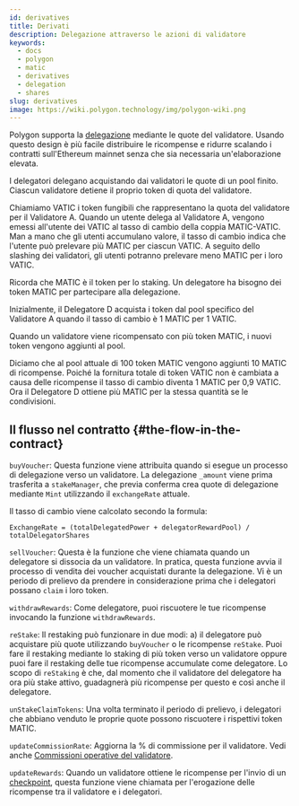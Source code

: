```yaml
---
id: derivatives
title: Derivati
description: Delegazione attraverso le azioni di validatore
keywords:
  - docs
  - polygon
  - matic
  - derivatives
  - delegation
  - shares
slug: derivatives
image: https://wiki.polygon.technology/img/polygon-wiki.png
---
```


Polygon supporta la [delegazione](/docs/maintain/glossary#delegator) mediante le quote del validatore. Usando questo design è più facile distribuire le ricompense e ridurre scalando i contratti sull'Ethereum mainnet senza che sia necessaria un'elaborazione elevata.

I delegatori delegano acquistando dai validatori le quote di un pool finito. Ciascun validatore detiene il proprio token di quota del validatore.

Chiamiamo VATIC i token fungibili che rappresentano la quota del validatore per il Validatore A. Quando un utente delega al Validatore A, vengono emessi all'utente dei VATIC al tasso di cambio della coppia MATIC-VATIC. Man a mano che gli utenti accumulano valore, il tasso di cambio indica che l'utente può prelevare più MATIC per ciascun VATIC. A seguito dello slashing dei validatori, gli utenti potranno prelevare meno MATIC per i loro VATIC.

Ricorda che MATIC è il token per lo staking. Un delegatore ha bisogno dei token MATIC per partecipare alla delegazione.

Inizialmente, il Delegatore D acquista i token dal pool specifico del Validatore A quando il tasso di cambio è 1 MATIC per 1 VATIC.

Quando un validatore viene ricompensato con più token MATIC, i nuovi token vengono aggiunti al pool.

Diciamo che al pool attuale di 100 token MATIC vengono aggiunti 10 MATIC di ricompense. Poiché la fornitura totale di token VATIC non è cambiata a causa delle ricompense il tasso di cambio diventa 1 MATIC per 0,9 VATIC. Ora il Delegatore D ottiene più MATIC per la stessa quantità se le condivisioni.

## Il flusso nel contratto {#the-flow-in-the-contract}

`buyVoucher`: Questa funzione viene attribuita quando si esegue un processo di delegazione verso un validatore. La delegazione `_amount` viene prima trasferita a `stakeManager`, che previa conferma crea quote di delegazione mediante `Mint` utilizzando il `exchangeRate` attuale.

Il tasso di cambio viene calcolato secondo la formula:

`ExchangeRate = (totalDelegatedPower + delegatorRewardPool) / totalDelegatorShares`

`sellVoucher`: Questa è la funzione che viene chiamata quando un delegatore si dissocia da un validatore. In pratica, questa funzione avvia il processo di vendita dei voucher acquistati durante la delegazione. Vi è un periodo di prelievo da prendere in considerazione prima che i delegatori possano `claim` i loro token.

`withdrawRewards`: Come delegatore, puoi riscuotere le tue ricompense invocando la funzione `withdrawRewards`.

`reStake`: Il restaking può funzionare in due modi: a) il delegatore può acquistare più quote utilizzando `buyVoucher` o le ricompense `reStake`. Puoi fare il restaking mediante lo staking di più token verso un validatore oppure puoi fare il restaking delle tue ricompense accumulate come delegatore. Lo scopo di `reStaking` è che, dal momento che il validatore del delegatore ha ora più stake attivo, guadagnerà più ricompense per questo e così anche il delegatore.

`unStakeClaimTokens`: Una volta terminato il periodo di prelievo, i delegatori che abbiano venduto le proprie quote possono riscuotere i rispettivi token MATIC.

`updateCommissionRate`: Aggiorna la % di commissione per il validatore. Vedi anche [Commissioni operative del validatore](/docs/maintain/validate/validator-commission-operations).

`updateRewards`: Quando un validatore ottiene le ricompense per l'invio di un [checkpoint](/docs/maintain/glossary#checkpoint-transaction), questa funzione viene chiamata per l'erogazione delle ricompense tra il validatore e i delegatori.
